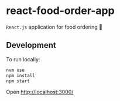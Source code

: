# react-food-order-app

`React.js` application for food ordering 🍲

## Development

To run locally:

``` sh
nvm use 
npm install
npm start
```

Open <http://localhost:3000/>
